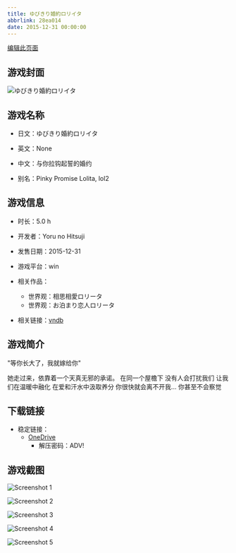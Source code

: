 ```yaml
---
title: ゆびきり婚約ロリイタ
abbrlink: 28ea014
date: 2015-12-31 00:00:00
---
```

[编辑此页面](https://github.com/ACG-3/ADV3-source/blob/main/source/_posts/games/%E3%82%86%E3%81%B3%E3%81%8D%E3%82%8A%E5%A9%9A%E7%B4%84%E3%83%AD%E3%83%AA%E3%82%A4%E3%82%BF.md)

## 游戏封面

![ゆびきり婚約ロリイタ](https://pan.timero.xyz/d/onedrive/img_lib_001/%E3%82%86%E3%81%B3%E3%81%8D%E3%82%8A%E5%A9%9A%E7%B4%84%E3%83%AD%E3%83%AA%E3%82%A4%E3%82%BF_cover.avif)


## 游戏名称

- 日文：ゆびきり婚約ロリイタ
- 英文：None
- 中文：与你拉钩起誓的婚约

- 别名：Pinky Promise Lolita, lol2


## 游戏信息

- 时长：5.0 h
- 开发者：Yoru no Hitsuji
- 发售日期：2015-12-31
- 游戏平台：win
- 相关作品：
   - 世界观：相思相愛ロリータ
   - 世界观：お泊まり恋人ロリータ

- 相关链接：[vndb](https://vndb.org/v18874)


## 游戏简介

"等你长大了，我就嫁给你"

她走过来，依靠着一个天真无邪的承诺。
在同一个屋檐下 没有人会打扰我们
让我们在温暖中融化 在爱和汗水中汲取养分
你很快就会离不开我...
你甚至不会察觉


## 下载链接

- 稳定链接：
    - [OneDrive](https://pan.timero.xyz/onedrive/adv_lib_001/%E3%82%86%E3%81%B3%E3%81%8D%E3%82%8A%E5%A9%9A%E7%B4%84%E3%83%AD%E3%83%AA%E3%82%A4%E3%82%BF)
        - 解压密码：ADV!



## 游戏截图


![Screenshot 1](https://pan.timero.xyz/d/onedrive/img_lib_001/%E3%82%86%E3%81%B3%E3%81%8D%E3%82%8A%E5%A9%9A%E7%B4%84%E3%83%AD%E3%83%AA%E3%82%A4%E3%82%BF_Screenshot_1.avif)

![Screenshot 2](https://pan.timero.xyz/d/onedrive/img_lib_001/%E3%82%86%E3%81%B3%E3%81%8D%E3%82%8A%E5%A9%9A%E7%B4%84%E3%83%AD%E3%83%AA%E3%82%A4%E3%82%BF_Screenshot_2.avif)

![Screenshot 3](https://pan.timero.xyz/d/onedrive/img_lib_001/%E3%82%86%E3%81%B3%E3%81%8D%E3%82%8A%E5%A9%9A%E7%B4%84%E3%83%AD%E3%83%AA%E3%82%A4%E3%82%BF_Screenshot_3.avif)

![Screenshot 4](https://pan.timero.xyz/d/onedrive/img_lib_001/%E3%82%86%E3%81%B3%E3%81%8D%E3%82%8A%E5%A9%9A%E7%B4%84%E3%83%AD%E3%83%AA%E3%82%A4%E3%82%BF_Screenshot_4.avif)

![Screenshot 5](https://pan.timero.xyz/d/onedrive/img_lib_001/%E3%82%86%E3%81%B3%E3%81%8D%E3%82%8A%E5%A9%9A%E7%B4%84%E3%83%AD%E3%83%AA%E3%82%A4%E3%82%BF_Screenshot_5.avif)

